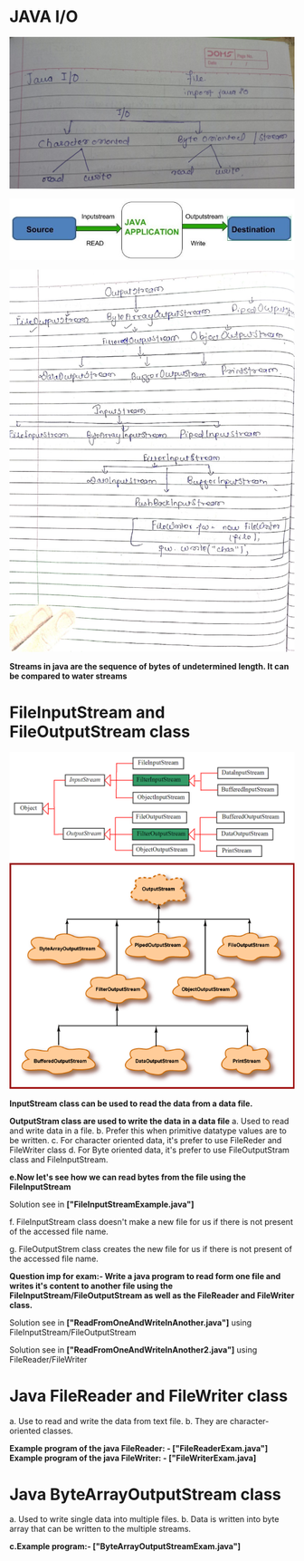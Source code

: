 # JAVA I/O

![CHEESE!](javaio1st.jpg)

![CHEESE!](javaio.jpg)

![CHEESE!](java2nd.jpg)

**Streams in java are the sequence of bytes of undetermined length. It can be compared to water streams**

# FileInputStream and FileOutputStream class

![CHEESE!](inputoutput.png)
![CHEESE!](OutputStream.gif)

**InputStream class can be used to read the data from a data file.**

**OutputStram class are used to write the data in a data file**
a. Used to read and write data in a file.
b. Prefer this when primitive datatype values are to be written.
c. For character oriented data, it's prefer to use FileReder and FileWriter class
d. For Byte oriented data, it's prefer to use FileOutputStram class and FileInputStream.

**e.Now let's see how we can read bytes from the file using the FileInputStream**

Solution see in **["FileInputStreamExample.java"]**

f. FileInputStream class doesn't make a new file for us if there is not present of the accessed file name.

g. FileOutputStrem class creates the new file for us if there is not present of the accessed file name.

**Question imp for exam:- Write a java program to read form one file and writes it's content to another file using the FileInputStream/FileOutputStream as well as the FileReader and FileWriter class.**

Solution see in **["ReadFromOneAndWriteInAnother.java"]** using FileInputStream/FileOutputStream

Solution see in **["ReadFromOneAndWriteInAnother2.java"]** using FileReader/FileWriter

# Java FileReader and FileWriter class

a. Use to read and write the data from text file.
b. They are character-oriented classes.

**Example program of the java FileReader: - ["FileReaderExam.java"]**
**Example program of the java FileWriter: - ["FileWriterExam.java]**

# Java ByteArrayOutputStream class

a. Used to write single data into multiple files.
b. Data is written into byte array that can be written to the multiple streams.

**c.Example program:- ["ByteArrayOutputStreamExam.java"]**
